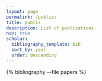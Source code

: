 ```yaml
---
layout: page
permalink: /publis/
title: publis
description: List of publications.
nav: true
scholar:
  bibliography_template: bib
  sort_by: year
  order: descending
---
```


{% bibliography --file papers %}
